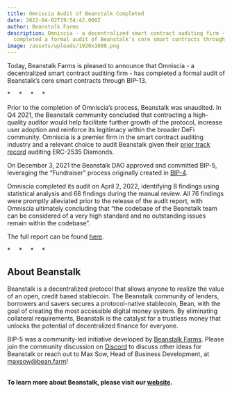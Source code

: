 ```yaml
---
title: Omniscia Audit of Beanstalk Completed
date: 2022-04-02T19:54:42.000Z
author: Beanstalk Farms
description: Omniscia - a decentralized smart contract auditing firm - has
  completed a formal audit of Beanstalk’s core smart contracts through BIP-13
image: /assets/uploads/1920x1080.png
---
```

Today, Beanstalk Farms is pleased to announce that Omniscia - a decentralized smart contract auditing firm - has completed a formal audit of Beanstalk’s core smart contracts through BIP-13.

\*     \*     \*     \*

Prior to the completion of Omniscia’s process, Beanstalk was unaudited. In Q4 2021, the Beanstalk community concluded that contracting a high-quality auditor would help facilitate further growth of the protocol, increase user adoption and reinforce its legitimacy within the broader DeFi community. Omniscia is a premier firm in the smart contract auditing industry and a relevant choice to audit Beanstalk given their [prior track record](https://omniscia.io/index.html#clients) auditing ERC-2535 Diamonds.

On December 3, 2021 the Beanstalk DAO approved and committed BIP-5, leveraging the “Fundraiser” process originally created in [BIP-4](https://github.com/BeanstalkFarms/Beanstalk/blob/master/bips/bip-4.md). 

Omniscia completed its audit on April 2, 2022, identifying 8 findings using statistical analysis and 68 findings during the manual review. All 76 findings were promptly alleviated prior to the release of the audit report, with Omniscia ultimately concluding that “the codebase of the Beanstalk team can be considered of a very high standard and no outstanding issues remain within the codebase”. 

The full report can be found [here](https://omniscia.io/beanstalk-core-protocol/).

\*     \*     \*     \*

## About Beanstalk

Beanstalk is a decentralized protocol that allows anyone to realize the value of an open, credit based stablecoin. The Beanstalk community of lenders, borrowers and savers secures a protocol-native stablecoin, Bean, with the goal of creating the most accessible digital money system. By eliminating collateral requirements, Beanstalk is the catalyst for a trustless money that unlocks the potential of decentralized finance for everyone. 

BIP-5 was a community-led initiative developed by [Beanstalk Farms](https://twitter.com/BeanstalkFarms). Please join the community discussion on [Discord](https://discord.gg/y4cJNv5DTM) to discuss other ideas for Beanstalk or reach out to Max Sow, Head of Business Development, at maxsow@bean.farm! 

**\
To learn more about Beanstalk, please visit our [website](http://app.bean.money).**